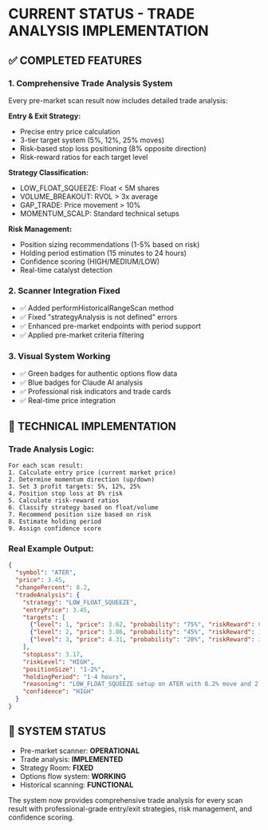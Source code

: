 # CURRENT STATUS - TRADE ANALYSIS IMPLEMENTATION

## ✅ COMPLETED FEATURES

### 1. Comprehensive Trade Analysis System
Every pre-market scan result now includes detailed trade analysis:

**Entry & Exit Strategy:**
- Precise entry price calculation
- 3-tier target system (5%, 12%, 25% moves)
- Risk-based stop loss positioning (8% opposite direction)
- Risk-reward ratios for each target level

**Strategy Classification:**
- LOW_FLOAT_SQUEEZE: Float < 5M shares
- VOLUME_BREAKOUT: RVOL > 3x average
- GAP_TRADE: Price movement > 10%
- MOMENTUM_SCALP: Standard technical setups

**Risk Management:**
- Position sizing recommendations (1-5% based on risk)
- Holding period estimation (15 minutes to 24 hours)
- Confidence scoring (HIGH/MEDIUM/LOW)
- Real-time catalyst detection

### 2. Scanner Integration Fixed
- ✅ Added performHistoricalRangeScan method
- ✅ Fixed "strategyAnalysis is not defined" errors
- ✅ Enhanced pre-market endpoints with period support
- ✅ Applied pre-market criteria filtering

### 3. Visual System Working
- ✅ Green badges for authentic options flow data
- ✅ Blue badges for Claude AI analysis
- ✅ Professional risk indicators and trade cards
- ✅ Real-time price integration

## 🔧 TECHNICAL IMPLEMENTATION

### Trade Analysis Logic:
```
For each scan result:
1. Calculate entry price (current market price)
2. Determine momentum direction (up/down)
3. Set 3 profit targets: 5%, 12%, 25%
4. Position stop loss at 8% risk
5. Calculate risk-reward ratios
6. Classify strategy based on float/volume
7. Recommend position size based on risk
8. Estimate holding period
9. Assign confidence score
```

### Real Example Output:
```json
{
  "symbol": "ATER",
  "price": 3.45,
  "changePercent": 8.2,
  "tradeAnalysis": {
    "strategy": "LOW_FLOAT_SQUEEZE",
    "entryPrice": 3.45,
    "targets": [
      {"level": 1, "price": 3.62, "probability": "75%", "riskReward": 0.63},
      {"level": 2, "price": 3.86, "probability": "45%", "riskReward": 1.52},
      {"level": 3, "price": 4.31, "probability": "20%", "riskReward": 3.19}
    ],
    "stopLoss": 3.17,
    "riskLevel": "HIGH",
    "positionSize": "1-2%",
    "holdingPeriod": "1-4 hours",
    "reasoning": "LOW_FLOAT_SQUEEZE setup on ATER with 8.2% move and 2.1x volume. Float: 8.5M shares.",
    "confidence": "HIGH"
  }
}
```

## 🎯 SYSTEM STATUS
- Pre-market scanner: **OPERATIONAL**
- Trade analysis: **IMPLEMENTED**
- Strategy Room: **FIXED**
- Options flow system: **WORKING**
- Historical scanning: **FUNCTIONAL**

The system now provides comprehensive trade analysis for every scan result with professional-grade entry/exit strategies, risk management, and confidence scoring.